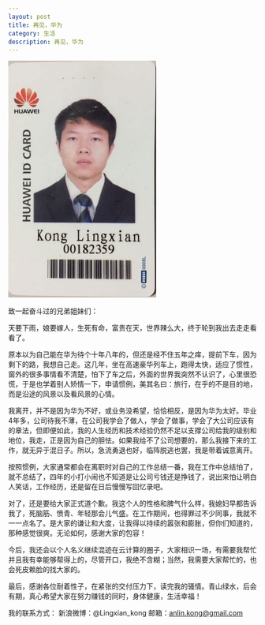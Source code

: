 ```yaml
---
layout: post
title: 再见，华为
category: 生活
description: 再见，华为
---
```


![](/images/2015-11-14-goodbye-huawei/1.jpg)

致一起奋斗过的兄弟姐妹们：

天要下雨，娘要嫁人，生死有命，富贵在天，世界辣么大，终于轮到我出去走走看看了。

原本以为自己能在华为待个十年八年的，但还是经不住五年之痒，提前下车，因为剩下的路，我想自己走。这几年，坐在高速豪华列车上，跑得太快，适应了惯性，窗外的很多事情看不清楚，怕下了车之后，外面的世界我突然不认识了，心里很恐慌，于是也学着别人矫情一下，申请惯例，美其名曰：旅行，在乎的不是目的地，而是沿途的风景以及看风景的心情。

我离开，并不是因为华为不好，或业务没希望，恰恰相反，是因为华为太好。毕业4年多，公司待我不薄，在公司我学会了做人，学会了做事，学会了大公司应该有的章法，但即便如此，我的人生经历和技术经验仍然不足以支撑公司给我的级别和地位，我走，正是因为自己的胆怯。如果我给不了公司想要的，那么我接下来的工作，就无异于混日子。所以，急流勇退也好，临阵脱逃也罢，我是带着诚意离开。

按照惯例，大家通常都会在离职时对自己的工作总结一番，我在工作中总结怕了，就不总结了，四年的小打小闹也不知道是让公司亏钱还是挣钱了，说出来怕让明白人笑话，工作经历，还是留在日后慢慢写回忆录吧。

对了，还是要给大家正式道个歉。我这个人的性格和脾气什么样，我媳妇早都告诉我了，死脑筋、愤青、年轻那会儿气盛。在工作期间，也得罪过不少同事，我就不一一点名了。是大家的谦让和大度，让我得以持续的嚣张和膨胀，但你们知道的，那种感觉很爽。无论如何，感谢大家的包容！

今后，我还会以个人名义继续混迹在云计算的圈子，大家相识一场，有需要我帮忙并且我有幸能够帮得上的，尽管开口，我绝不含糊；当然，我需要大家帮忙的，也会死皮赖脸的找大家的。

最后，感谢各位耐着性子，在紧张的交付压力下，读完我的骚情。青山绿水，后会有期，真心希望大家在努力赚钱的同时，身体健康，生活幸福！

我的联系方式：
新浪微博：@Lingxian_kong
邮箱：anlin.kong@gmail.com

